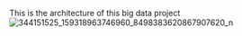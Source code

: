 This is the architecture of this big data project
![344151525_159318963746960_8498383620867907620_n](https://github.com/MazenIss/spotify-recommandation-system/assets/60045199/28252003-cc95-4272-af39-9243eb7853e5)
